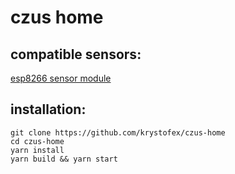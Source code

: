 # czus home

## compatible sensors:

[esp8266 sensor module](https://github.com/krystofex/czus-home-esp8266)

## installation:

```shell
git clone https://github.com/krystofex/czus-home
cd czus-home
yarn install
yarn build && yarn start
```
